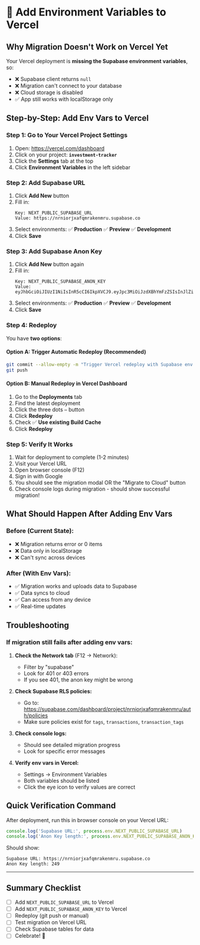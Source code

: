# 🚀 Add Environment Variables to Vercel

## Why Migration Doesn't Work on Vercel Yet

Your Vercel deployment is **missing the Supabase environment variables**, so:
- ❌ Supabase client returns `null`
- ❌ Migration can't connect to your database
- ❌ Cloud storage is disabled
- ✅ App still works with localStorage only

## Step-by-Step: Add Env Vars to Vercel

### Step 1: Go to Your Vercel Project Settings

1. Open: https://vercel.com/dashboard
2. Click on your project: **`investment-tracker`**
3. Click the **Settings** tab at the top
4. Click **Environment Variables** in the left sidebar

### Step 2: Add Supabase URL

1. Click **Add New** button
2. Fill in:
   ```
   Key: NEXT_PUBLIC_SUPABASE_URL
   Value: https://nrniorjxafqmrakenmru.supabase.co
   ```
3. Select environments: ✅ **Production** ✅ **Preview** ✅ **Development**
4. Click **Save**

### Step 3: Add Supabase Anon Key

1. Click **Add New** button again
2. Fill in:
   ```
   Key: NEXT_PUBLIC_SUPABASE_ANON_KEY
   Value: eyJhbGciOiJIUzI1NiIsInR5cCI6IkpXVCJ9.eyJpc3MiOiJzdXBhYmFzZSIsInJlZiI6Im5ybmlvcmp4YWZxbXJha2VubXJ1Iiwicm9sZSI6ImFub24iLCJpYXQiOjE3NTkzNDUwNjYsImV4cCI6MjA3NDkyMTA2Nn0.08Uecm_mz2INzF8TpGvt4ElwB8xiorUKkGSPKeRoeeU
   ```
3. Select environments: ✅ **Production** ✅ **Preview** ✅ **Development**
4. Click **Save**

### Step 4: Redeploy

You have **two options**:

#### Option A: Trigger Automatic Redeploy (Recommended)
```bash
git commit --allow-empty -m "Trigger Vercel redeploy with Supabase env vars"
git push
```

#### Option B: Manual Redeploy in Vercel Dashboard
1. Go to the **Deployments** tab
2. Find the latest deployment
3. Click the three dots `⋯` button
4. Click **Redeploy**
5. Check ✅ **Use existing Build Cache**
6. Click **Redeploy**

### Step 5: Verify It Works

1. Wait for deployment to complete (1-2 minutes)
2. Visit your Vercel URL
3. Open browser console (F12)
4. Sign in with Google
5. You should see the migration modal OR the "Migrate to Cloud" button
6. Check console logs during migration - should show successful migration!

## What Should Happen After Adding Env Vars

### Before (Current State):
- ❌ Migration returns error or 0 items
- ❌ Data only in localStorage
- ❌ Can't sync across devices

### After (With Env Vars):
- ✅ Migration works and uploads data to Supabase
- ✅ Data syncs to cloud
- ✅ Can access from any device
- ✅ Real-time updates

## Troubleshooting

### If migration still fails after adding env vars:

1. **Check the Network tab** (F12 → Network):
   - Filter by "supabase"
   - Look for 401 or 403 errors
   - If you see 401, the anon key might be wrong

2. **Check Supabase RLS policies:**
   - Go to: https://supabase.com/dashboard/project/nrniorjxafqmrakenmru/auth/policies
   - Make sure policies exist for `tags`, `transactions`, `transaction_tags`

3. **Check console logs:**
   - Should see detailed migration progress
   - Look for specific error messages

4. **Verify env vars in Vercel:**
   - Settings → Environment Variables
   - Both variables should be listed
   - Click the eye icon to verify values are correct

## Quick Verification Command

After deployment, run this in browser console on your Vercel URL:
```javascript
console.log('Supabase URL:', process.env.NEXT_PUBLIC_SUPABASE_URL)
console.log('Anon Key length:', process.env.NEXT_PUBLIC_SUPABASE_ANON_KEY?.length)
```

Should show:
```
Supabase URL: https://nrniorjxafqmrakenmru.supabase.co
Anon Key length: 249
```

---

## Summary Checklist

- [ ] Add `NEXT_PUBLIC_SUPABASE_URL` to Vercel
- [ ] Add `NEXT_PUBLIC_SUPABASE_ANON_KEY` to Vercel
- [ ] Redeploy (git push or manual)
- [ ] Test migration on Vercel URL
- [ ] Check Supabase tables for data
- [ ] Celebrate! 🎉
